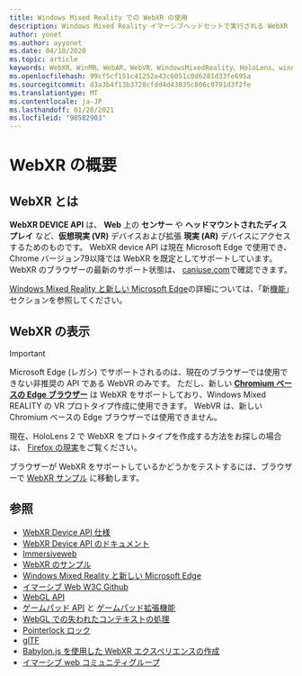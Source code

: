```yaml
---
title: Windows Mixed Reality での WebXR の使用
description: Windows Mixed Reality イマーシブヘッドセットで実行される WebXR アプリケーションの使用と開発の基本について説明します。
author: yonet
ms.author: ayyonet
ms.date: 04/10/2020
ms.topic: article
keywords: WebXR、WinMR、WebAR、WebVR、WindowsMixedReality、HoloLens、windows mixed reality、web vr、web xr、web mr、web ar、360、360 video、360ビデオ、360 photo、360 photos、360コンテンツ、イマーシブ web、immersiveweb、IW
ms.openlocfilehash: 99cf5cf151c41252e43c6051c0d6281d33fe695a
ms.sourcegitcommit: d3a3b4f13b3728cfdd4d43035c806c0791d3f2fe
ms.translationtype: MT
ms.contentlocale: ja-JP
ms.lasthandoff: 01/20/2021
ms.locfileid: "98582903"
---
```

# <a name="webxr-overview"></a>WebXR の概要

## <a name="what-is-webxr"></a>WebXR とは

**WebXR DEVICE API** は、 **Web** 上の **センサー** や **ヘッドマウントされたディスプレイ** など、**仮想現実 (VR)** デバイスおよび拡張 **現実 (AR)** デバイスにアクセスするためのものです。 WebXR device API は現在 Microsoft Edge で使用でき、Chrome バージョン79以降では WebXR を既定としてサポートしています。 WebXR のブラウザーの最新のサポート状態は、 [caniuse.com](https://caniuse.com/#search=webxr)で確認できます。

[Windows Mixed Reality と新しい Microsoft Edge](/windows/mixed-reality/new-microsoft-edge#introducing-the-new-microsoft-edge)の詳細については、「新[機能](/windows/mixed-reality/mrtk-porting-guide)」セクションを参照してください。

## <a name="viewing-webxr"></a>WebXR の表示

> [!IMPORTANT]
> Microsoft Edge (レガシ) でサポートされるのは、現在のブラウザーでは使用できない非推奨の API である WebVR のみです。 ただし、新しい **[Chromium ベースの Edge ブラウザー](../../whats-new/new-microsoft-edge.md)** は WebXR をサポートしており、Windows Mixed REALITY の VR プロトタイプ作成に使用できます。 WebVR は、新しい Chromium ベースの Edge ブラウザーでは使用できません。
> 
> 現在、HoloLens 2 で WebXR をプロトタイプを作成する方法をお探しの場合は、 [Firefox の現実](https://mixedreality.mozilla.org/firefox-reality/)をご覧ください。

ブラウザーが WebXR をサポートしているかどうかをテストするには、ブラウザーで [WebXR サンプル](https://immersive-web.github.io/webxr-samples/) に移動します。

## <a name="see-also"></a>参照

* [WebXR Device API 仕様](https://immersive-web.github.io/webxr/)
* [WebXR Device API のドキュメント](https://developer.mozilla.org/en-US/docs/Web/API/WebXR_Device_API)
* [Immersiveweb](https://immersiveweb.dev/)
* [WebXR のサンプル](https://immersive-web.github.io/webxr-samples/)
* [Windows Mixed Reality と新しい Microsoft Edge](/windows/mixed-reality/new-microsoft-edge#introducing-the-new-microsoft-edge)
* [イマーシブ Web W3C Github](https://github.com/immersive-web)
* [WebGL API](/previous-versions/windows/internet-explorer/ie-developer/dev-guides/bg182648(v=vs.85))
* [ゲームパッド API](https://msdn.microsoft.com/library/dn743630(v=vs.85).aspx) と [ゲームパッド拡張機能](https://w3c.github.io/gamepad/extensions.html)
* [WebGL での失われたコンテキストの処理](https://www.khronos.org/webgl/wiki/HandlingContextLost)
* [Pointerlock ロック](https://www.w3.org/TR/pointerlock/)
* [glTF](https://www.khronos.org/gltf)
* [Babylon.js を使用した WebXR エクスペリエンスの作成](https://doc.babylonjs.com/how_to/introduction_to_webxr)
* [イマーシブ web コミュニティグループ](https://www.w3.org/community/immersive-web/)